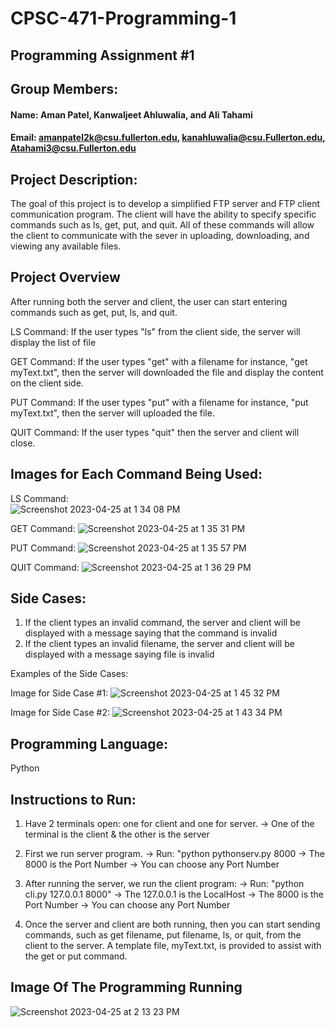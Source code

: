 # CPSC-471-Programming-1

## Programming Assignment #1

## Group Members:

#### Name: Aman Patel, Kanwaljeet Ahluwalia, and Ali Tahami
#### Email: amanpatel2k@csu.fullerton.edu, kanahluwalia@csu.Fullerton.edu, Atahami3@csu.Fullerton.edu

## Project Description: 

The goal of this project is to develop a simplified FTP server and FTP client communication program. The client will have the ability to specify specific commands such as ls, get, put, and quit. All of these commands will allow the client to communicate with the sever in uploading, downloading, and viewing any available files. 

## Project Overview

After running both the server and client, the user can start entering commands such as get, put, ls, and quit. 

LS Command: If the user types "ls" from the client side, the server will display the list of file

GET Command: If the user types "get" with a filename for instance, "get myText.txt", then the server will downloaded the file and display the content on the client side. 

PUT Command: If the user types "put" with a filename for instance, "put myText.txt", then the server will uploaded the file. 

QUIT Command: If the user types "quit" then the server and client will close.

## Images for Each Command Being Used: 

LS Command:  
![Screenshot 2023-04-25 at 1 34 08 PM](https://user-images.githubusercontent.com/50725935/234397243-2d1a3502-29a4-4ec9-85df-9babc24e7ce2.png)

GET Command: 
![Screenshot 2023-04-25 at 1 35 31 PM](https://user-images.githubusercontent.com/50725935/234397507-0fd95902-718f-49fb-bc83-5b11de837797.png)

PUT Command: 
![Screenshot 2023-04-25 at 1 35 57 PM](https://user-images.githubusercontent.com/50725935/234397611-51ebda91-b967-4fde-ad5f-a71d44dc932e.png)

QUIT Command: 
![Screenshot 2023-04-25 at 1 36 29 PM](https://user-images.githubusercontent.com/50725935/234397702-d6b81bef-5af1-4936-8fe0-bb5dae2a8c93.png)

## Side Cases: 
1. If the client types an invalid command, the server and client will be displayed with a message saying that the command is invalid
2. If the client types an invalid filename, the server and client will be displayed with a message saying file is invalid

Examples of the Side Cases: 

Image for Side Case #1: 
![Screenshot 2023-04-25 at 1 45 32 PM](https://user-images.githubusercontent.com/50725935/234399487-a924b255-ec55-4afa-83a7-170a2e33d8f5.png)


Image for Side Case #2: 
![Screenshot 2023-04-25 at 1 43 34 PM](https://user-images.githubusercontent.com/50725935/234399080-66b24f90-f94c-4936-80d1-ba61105ee9f8.png)


## Programming Language: 

Python 

## Instructions to Run:  
1. Have 2 terminals open: one for client and one for server. 
    -> One of the terminal is the client & the other is the server

2. First we run server program. 
    -> Run: "python pythonserv.py 8000
        -> The 8000 is the Port Number 
            -> You can choose any Port Number 

3. After running the server, we run the client program:
    -> Run: "python cli.py 127.0.0.1 8000" 
        -> The 127.0.0.1 is the LocalHost 
        -> The 8000 is the Port Number 
            -> You can choose any Port Number

4. Once the server and client are both running, then you can start sending commands, such as get filename, put filename, ls, or quit, from the client to the server. A template file, myText.txt, is provided to assist with the get or put command. 

## Image Of The Programming Running 
![Screenshot 2023-04-25 at 2 13 23 PM](https://user-images.githubusercontent.com/50725935/234405288-ce756015-e83e-4267-acb6-0ac3210ace35.png)
